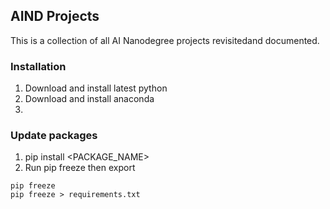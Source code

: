 ## AIND Projects
This is a collection of all AI Nanodegree projects revisitedand documented.  

### Installation
1. Download and install latest python
2. Download and install anaconda
3.

### Update packages
1. pip install <PACKAGE_NAME>
2. Run pip freeze then export
```
pip freeze
pip freeze > requirements.txt
```
